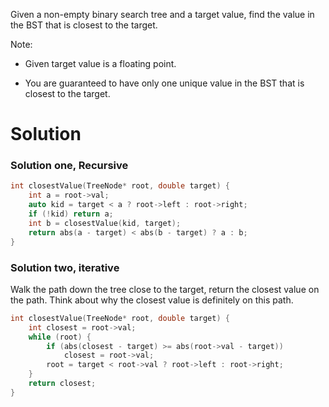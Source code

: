 Given a non-empty binary search tree and a target value, find the value in the BST that is closest to the target.

Note:

* Given target value is a floating point.

* You are guaranteed to have only one unique value in the BST that is closest to the target.


# Solution

### Solution one, Recursive

```cpp
int closestValue(TreeNode* root, double target) {
    int a = root->val;
    auto kid = target < a ? root->left : root->right;
    if (!kid) return a;
    int b = closestValue(kid, target);
    return abs(a - target) < abs(b - target) ? a : b;
}
```

### Solution two, iterative

Walk the path down the tree close to the target, return the closest value on the path. 
Think about why the closest value is definitely on this path.

```cpp
int closestValue(TreeNode* root, double target) {
    int closest = root->val;
    while (root) {
        if (abs(closest - target) >= abs(root->val - target))
            closest = root->val;
        root = target < root->val ? root->left : root->right;
    }
    return closest;
}
```
